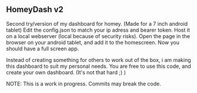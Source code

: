 ## HomeyDash v2
Second try/version of my dashboard for homey. (Made for a 7 inch android tablet)
Edit the config.json to match your ip adress and bearer token.
Host it on a local webserver (local because of security risks). Open the page in the browser on your android tablet, and add it to the homescreen.
Now you should have a full screen app.

Instead of creating something for others to work out of the box, i am making this dashboard to suit my personal needs.
You are free to use this code, and create your own dashboard. (It's not that hard ;) )

NOTE: This is a work in progress. Commits may break the code.
